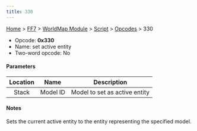 ```yaml
---
title: 330
---
```


[Home](../../../../Main_Page.md) > [FF7](../../../../FF7.md) > [WorldMap Module](../../../WorldMap_Module.md) > [Script](../../Script.md) > [Opcodes](../Opcodes.md) > 330

-   Opcode: **0x330**
-   Name: set active entity
-   Two-word opcode: No

#### Parameters

| Location |   Name   |          Description          |
|:--------:|:--------:|:-----------------------------:|
|  Stack   | Model ID | Model to set as active entity |

#### Notes

Sets the current active entity to the entity representing the specified model.
